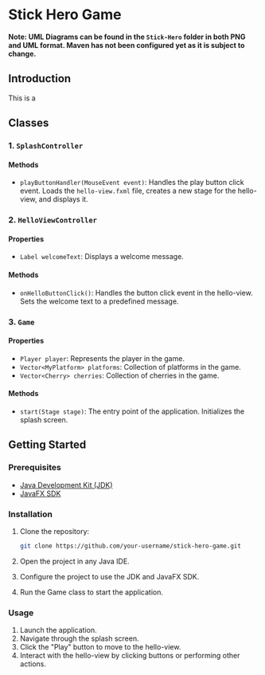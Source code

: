 # Stick Hero Game
**Note: UML Diagrams can be found in the `Stick-Hero` folder in both PNG and UML format. Maven has not been configured yet as it is subject to change.**

## Introduction
This is a 

## Classes

### 1. `SplashController`

#### Methods

- `playButtonHandler(MouseEvent event)`: Handles the play button click event. Loads the `hello-view.fxml` file, creates a new stage for the hello-view, and displays it.

### 2. `HelloViewController`

#### Properties

- `Label welcomeText`: Displays a welcome message.

#### Methods

- `onHelloButtonClick()`: Handles the button click event in the hello-view. Sets the welcome text to a predefined message.

### 3. `Game`

#### Properties

- `Player player`: Represents the player in the game.
- `Vector<MyPlatform> platforms`: Collection of platforms in the game.
- `Vector<Cherry> cherries`: Collection of cherries in the game.

#### Methods

- `start(Stage stage)`: The entry point of the application. Initializes the splash screen.

## Getting Started

### Prerequisites

- [Java Development Kit (JDK)](https://www.oracle.com/java/technologies/javase-downloads.html)
- [JavaFX SDK](https://openjfx.io/)

### Installation

1. Clone the repository:

   ```bash
   git clone https://github.com/your-username/stick-hero-game.git
   ```
2. Open the project in any Java IDE.

3. Configure the project to use the JDK and JavaFX SDK.

4. Run the Game class to start the application.

### Usage

1. Launch the application.
2. Navigate through the splash screen.
3. Click the "Play" button to move to the hello-view.
4. Interact with the hello-view by clicking buttons or performing other actions.